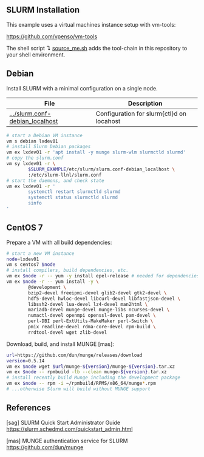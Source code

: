 ## SLURM Installation

This example uses a virtual machines instance setup with vm-tools:

https://github.com/vpenso/vm-tools

The shell script ↴ [source_me.sh][0] adds the tool-chain in this repository to 
your shell environment.

## Debian

Install SLURM with a minimal configuration on a single node.

File                                 | Description
-------------------------------------|----------------------------------
[.../slurm.conf-debian_localhost][1] | Configuration for slurm{ctl}d on locahost 

```bash
# start a Debian VM instance
vm s debian lxdev01
# install Slurm Debian packages
vm ex lxdev01 -r 'apt install -y munge slurm-wlm slurmctld slurmd'
# copy the slurm.conf
vm sy lxdev01 -r \
        $SLURM_EXAMPLE/etc/slurm/slurm.conf-debian_localhost \
        :/etc/slurm-llnl/slurm.conf
# start the daemons, and check state
vm ex lxdev01 -r '
        systemctl restart slurmctld slurmd
        systemctl status slurmctld slurmd
        sinfo
'
```

## CentOS 7

Prepare a VM with all build dependencies:

```bash
# start a new VM instance
node=lxdev01
vm s centos7 $node
# install compilers, build dependencies, etc.
vm ex $node -r -- yum -y install epel-release # needed for dependencies
vm ex $node -r -- yum install -y \
        @development \
        bzip2-devel freeipmi-devel glib2-devel gtk2-devel \
        hdf5-devel hwloc-devel libcurl-devel libfastjson-devel \
        libssh2-devel lua-devel lz4-devel man2html \
        mariadb-devel munge-devel munge-libs ncurses-devel \
        numactl-devel openmpi openssl-devel pam-devel \
        perl-DBI perl-ExtUtils-MakeMaker perl-Switch \
        pmix readline-devel rdma-core-devel rpm-build \
        rrdtool-devel wget zlib-devel
```

Download, build, and install MUNGE [mas]:

```bash
url=https://github.com/dun/munge/releases/download
version=0.5.14
vm ex $node wget $url/munge-${version}/munge-${version}.tar.xz
vm ex $node -- rpmbuild -tb --clean munge-${version}.tar.xz
# install recently build Munge including the development package
vm ex $node -- rpm -i ~/rpmbuild/RPMS/x86_64/munge*.rpm
# ...otherwise Slurm will build without MUNGE support
```

## References

[sag] SLURM Quick Start Administrator Guide  
<https://slurm.schedmd.com/quickstart_admin.html>

[mas] MUNGE authentication service for SLURM  
<https://github.com/dun/munge>


[0]: source_me.sh
[1]: etc/slurm/slurm.conf-debian_localhost
[2]: docs/slurm_daemons.md
